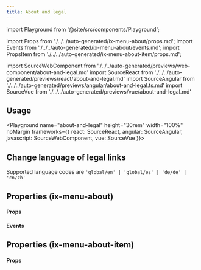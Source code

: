 ```yaml
---
title: About and legal
---
```


import Playground from '@site/src/components/Playground';

import Props from './../../auto-generated/ix-menu-about/props.md';
import Events from './../../auto-generated/ix-menu-about/events.md';
import PropsItem from './../../auto-generated/ix-menu-about-item/props.md';

import SourceWebComponent from './../../auto-generated/previews/web-component/about-and-legal.md'
import SourceReact from './../../auto-generated/previews/react/about-and-legal.md'
import SourceAngular from './../../auto-generated/previews/angular/about-and-legal.ts.md'
import SourceVue from './../../auto-generated/previews/vue/about-and-legal.md'

## Usage

<Playground
name="about-and-legal" height="30rem" width="100%" noMargin
frameworks={{
  react: SourceReact,
  angular: SourceAngular,
  javascript: SourceWebComponent,
  vue: SourceVue
}}>
</Playground>

## Change language of legal links

Supported language codes are `'global/en' | 'global/es' | 'de/de' | 'cn/zh'`

## Properties (ix-menu-about)

#### Props

<Props />

#### Events

<Events />

## Properties (ix-menu-about-item)

#### Props

<PropsItem />

